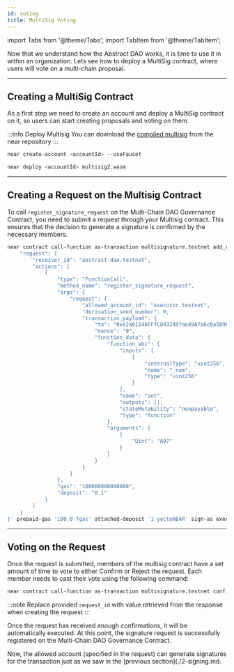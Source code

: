 ```yaml
---
id: voting
title: MultiSig Voting
---
```


import Tabs from '@theme/Tabs';
import TabItem from '@theme/TabItem';

Now that we understand how the Abstract DAO works, it is time to use it in within an organization. Lets see how to deploy a MultiSig contract, where users will vote on a multi-chain proposal.

---

## Creating a MultiSig Contract

As a first step we need to create an account and deploy a MultiSig contract on it, so users can start creating proposals and voting on them.

:::info Deploy Multisig
You can download the [compiled multisig](https://github.com/near/core-contracts/raw/refs/heads/master/multisig2/res/multisig2.wasm) from the near repository
:::


```bash
near create-account <accountId> --useFaucet

near deploy <accountId> multisig2.wasm
```

---

## Creating a Request on the Multisig Contract

To call `register_signature_request` on the Multi-Chain DAO Governance Contract, you need to submit a request through your Multisig contract. This ensures that the decision to generate a signature is confirmed by the necessary members.

```bash
near contract call-function as-transaction multisignature.testnet add_request json-args '{
    "request": {
        "receiver_id": "abstract-dao.testnet",
        "actions": [
            {
                "type": "FunctionCall",
                "method_name": "register_signature_request",
                "args": {
                    "request": {
                        "allowed_account_id": "executor.testnet",
                        "derivation_seed_number": 0,
                        "transaction_payload": {
                            "to": "0xe2a01146FFfC8432497ae49A7a6cBa5B9Abd71A3",
                            "nonce": "0",
                            "function_data": {
                                "function_abi": {
                                    "inputs": [
                                        {
                                            "internalType": "uint256",
                                            "name": "_num",
                                            "type": "uint256"
                                        }
                                    ],
                                    "name": "set",
                                    "outputs": [],
                                    "stateMutability": "nonpayable",
                                    "type": "function"
                                },
                                "arguments": [
                                    {
                                        "Uint": "A97"
                                    }
                                ]
                            }
                        }
                    }
                },
                "gas": "100000000000000",
                "deposit": "0.1"
            }
        ]
    }
}' prepaid-gas '100.0 Tgas' attached-deposit '1 yoctoNEAR' sign-as executor.testnet network-config testnet
```

---

## Voting on the Request

Once the request is submitted, members of the multisig contract have a set amount of time to vote to either Confirm or Reject the request. Each member needs to cast their vote using the following command:

```bash
near contract call-function as-transaction multisignature.testnet confirm json-args '{"request_id": 1}' prepaid-gas '100.0 Tgas' attached-deposit '1 yoctoNEAR' sign-as account.testnet network-config testnet
```

:::note
Replace provided `request_id` with value retrieved from the response when creating the request
:::

Once the request has received enough confirmations, it will be automatically executed. At this point, the signature request is successfully registered on the Multi-Chain DAO Governance Contract.

Now, the allowed account (specified in the request) can generate signatures for the transaction just as we saw in the [previous section](./2-signing.md.
